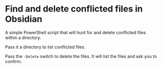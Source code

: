 # Find and delete conflicted files in Obsidian

A simple PowerShell script that will hunt for and delete conflicted files within
a directory.

Pass it a directory to list conflicted files.

Pass the `-Delete` switch to delete the files. It will list the files and ask
you to confirm.
